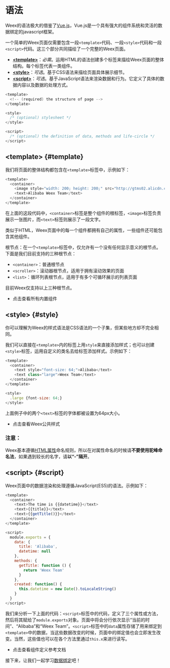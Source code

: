 # 语法

Weex的语法极大的借鉴了[Vue.js](http://vuejs.org/)，Vue.js是一个具有强大的组件系统和灵活的数据绑定的javascript框架。

一个简单的Weex页面仅需要包含一段`<template>`代码、一段`<style>`代码和一段`<script>`代码。这三个部分共同描绘了一个完整的Weex页面。

* [**&lt;template&gt;**](#template)：_必需_。运用HTML的语法创建多个标签来描绘Weex页面的整体结构。每个标签代表一类组件。
* [**&lt;style&gt;**](#style)：_可选_。基于CSS语法来描绘页面具体展示细节。
* [**&lt;script&gt;**](#script)：_可选_。基于JavaScript语法来渲染数据和行为。它定义了具体的数据内容以及数据的处理方式。

```java
<template>
  <!-- (required) the structure of page -->
</template>

<style>
  /* (optional) stylesheet */
</style>

<script>
  /* (optional) the definition of data, methods and life-circle */
</script>
```

## &lt;template&gt; {#template}

我们将页面的整体结构都包含在`<template>`标签中，示例如下：

```java
<template>
  <container>
    <image style="width: 200; height: 200;" src="http://gtms02.alicdn.com/tps/i2/TB1QHKjMXXXXXadXVXX20ySQVXX-512-512.png"></image>
    <text>Alibaba Weex Team</text>
  </container>
</template>
```

在上面的这段代码中，`<container>`标签是整个组件的根标签，`<image>`标签负责展示一张图片，而`<text>`标签则展示了一段文字。

类似于HTML，Weex页面中的每一个组件都拥有自己的属性，一些组件还可能包含其他组件。

根节点：在一个`<template>`标签中，仅允许有一个没有任何显示意义的根节点。下面是我们目前支持的三种根节点：

* `<container>`：普通根节点
* `<scroller>`：滚动器根节点，适用于拥有滚动效果的页面
* `<list>`：循环列表根节点，适用于有多个可循环展示的列表页面

目前Weex仅支持以上三种根节点。

* 点击查看所有内置组件

## &lt;style&gt; {#style}

你可以理解为Weex的样式语法是CSS语法的一个子集，但某些地方却不完全相同。

我们可以直接在`<template>`内的标签上用`style`来直接添加样式；也可以创建`<style>`标签，运用自定义的类名去给标签添加样式。示例如下：

```js
<template>
  <container>
    <text style="font-size: 64;">Alibaba</text>
    <text class="large">Weex Team</text>
  </container>
</template>

<style>
  .large {font-size: 64;}
</style>
```

上面例子中的两个`<text>`标签的字体都被设置为64px大小。

* 点击查看Weex公共样式

### 注意：

Weex基本遵循[HTML属性](https://en.wikipedia.org/wiki/HTML_attribute)命名规则，所以在对属性命名的时候请**不要使用驼峰命名法**，如果遇到较长的名字，请**以“-”隔开**。

## &lt;script&gt; {#script}

Weex页面中的数据渲染和处理遵循JavaScript\(ES5\)的语法。示例如下：

```js
<template>
  <container>
    <text>The time is {{datetime}}</text>
    <text>{{title}}</text>
    <text>{{getTitle()}}</text>
  </container>
</template>

<script>
  module.exports = {
    data: {
      title: 'Alibaba',
      datetime: null
    },
    methods: {
      getTitle: function () {
        return 'Weex Team'
      }
    },
    created: function() {
      this.datetime = new Date().toLocaleString()
    }
  }
</script>
```

我们来分析一下上面的代码：`<script>`标签中的代码，定义了三个属性或方法，然后将其赋给了`module.exports`对象。页面中将会分行依次显示“当前的时间”、“Alibaba”和“Weex Team”。`<script>`标签中的`data`属性存储了用来绑定到`<template>`中的数据，当这些数据改变的时候，页面中的绑定值也会立即发生改变。当然，这些值也可以在各个方法里通过`this.x`来进行读写。

* 点击查看组件定义参考文档

接下来，让我们一起学习[数据绑定](/data_binding.md)吧！

